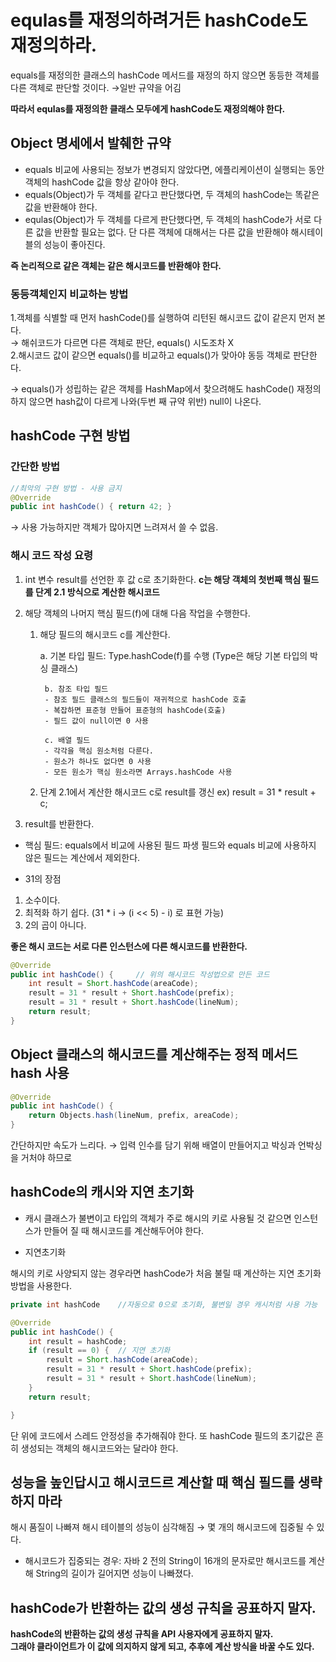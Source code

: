 # equlas를 재정의하려거든 hashCode도 재정의하라.



equals를 재정의한 클래스의 hashCode 메서드를 재정의 하지 않으면 동등한 객체를 다른 객체로 판단할 것이다.
&rarr;일반 규약을 어김

**따라서 equlas를 재정의한 클래스 모두에게 hashCode도 재정의해야 한다.**

## Object 명세에서 발췌한 규약
- equals 비교에 사용되는 정보가 변경되지 않았다면, 에플리케이션이 실행되는 동안 객체의 hashCode 값을 항상 같아야 한다.
- equals(Object)가 두 객체를 같다고 판단했다면, 두 객체의 hashCode는 똑같은 값을 반환해야 한다.
- equlas(Object)가 두 객체를 다르게 판단했다면, 두 객체의 hashCode가 서로 다른 값을 반환할 필요는 없다. 단 다른 객체에 대해서는 다른 값을 반환해야 해시테이블의 성능이 좋아진다.

**즉 논리적으로 같은 객체는 같은 해시코드를 반환해야 한다.**

### 동등객체인지 비교하는 방법<br>
1.객체를 식별할 때 먼저 hashCode()를 실행하여 리턴된 해시코드 값이 같은지 먼저 본다.<br>
&rarr; 해쉬코드가 다르면 다른 객체로 판단, equals() 시도조차 X<br>
2.해시코드 값이 같으면 equals()를 비교하고 equals()가 맞아야 동등 객체로 판단한다.

&rarr; equals()가 성립하는 같은 객체를 HashMap에서 찾으려해도 hashCode() 재정의 하지 않으면 hash값이 다르게 나와(두번 째 규약 위반) null이 나온다.

## hashCode 구현 방법

### 간단한 방법 
```java
//최악의 구현 방법 - 사용 금지
@Override
public int hashCode() { return 42; }

```

&rarr; 사용 가능하지만 객체가 많아지면 느려져서 쓸 수 없음.

### 해시 코드 작성 요령


1. int 변수 result를 선언한 후 값 c로 초기화한다. **c는 해당 객체의 첫번째 핵심 필드를 단계 2.1 방식으로 계산한 해시코드**
2. 해당 객체의 나머지 핵심 필드(f)에 대해 다음 작업을 수행한다.
	1. 해당 필드의 해시코드 c를 계산한다.<br>

		a. 기본 타입 필드: Type.hashCode(f)를 수행 (Type은 해당 기본 타입의 박싱 클래스)
		
    		b. 참조 타입 필드
    		- 참조 필드 클래스의 필드들이 재귀적으로 hashCode 호출
    		- 복잡하면 표준형 만들어 표준형의 hashCode(호출)
    		- 필드 값이 null이면 0 사용
    			
    		c. 배열 필드
    		- 각각을 핵심 원소처럼 다룬다.
    		- 원소가 하나도 없다면 0 사용
 			- 모든 원소가 핵심 원소라면 Arrays.hashCode 사용
 
	2. 단계 2.1에서 계산한 해시코드 c로 result를 갱신
    	ex) result = 31 * result + c;
        
3. result를 반환한다.

- 핵심 필드: equals에서 비교에 사용된 필드
파생 필드와 equals 비교에 사용하지 않은 필드는 계산에서 제외한다.

- 31의 장점
1. 소수이다.
2. 최적화 하기 쉽다. (31 * i -> (i << 5) - i) 로 표현 가능)
3. 2의 곱이 아니다.

**좋은 해시 코드는 서로 다른 인스턴스에 다른 해시코드를 반환한다.**


```java
@Override
public int hashCode() {		// 위의 해시코드 작성법으로 만든 코드
	int result = Short.hashCode(areaCode);
    result = 31 * result + Short.hashCode(prefix);
    result = 31 * result + Short.hashCode(lineNum);
    return result;
}
```



## Object 클래스의 해시코드를 계산해주는 정적 메서드 hash 사용

```java
@Override
public int hashCode() {
	return Objects.hash(lineNum, prefix, areaCode);
}
```

간단하지만 속도가 느리다.
&rarr; 입력 인수를 담기 위해 배열이 만들어지고 박싱과 언박싱을 거처야 하므로

## hashCode의 캐시와 지연 초기화

- 캐시
클래스가 불변이고 타입의 객체가 주로 해시의 키로 사용될 것 같으면 인스턴스가 만들어 질 때 해시코드를 계산해두어야 한다.

- 지연초기화 

해시의 키로 사양되지 않는 경우라면 hashCode가 처음 불릴 때 계산하는 지연 초기화 방법을 사용한다.

```java
private int hashCode	//자동으로 0으로 초기화, 불변일 경우 캐시처럼 사용 가능

@Override
public int hashCode() {
	int result = hashCode;
    if (result == 0) {	// 지연 초기화
    	result = Short.hashCode(areaCode);
        result = 31 * result + Short.hashCode(prefix);
        result = 31 * result + Short.hashCode(lineNum);
    }
    return result;

}
```

단 위에 코드에서 스레드 안정성을 추가해줘야 한다.
또 hashCode 필드의 초기값은 흔히 생성되는 객체의 해시코드와는 달라야 한다.






## 성능을 높인답시고 해시코드르 계산할 때 핵심 필드를 생략하지 마라

해시 품질이 나빠져 해시 테이블의 성능이 심각해짐
&rarr; 몇 개의 해시코드에 집중될 수 있다.
- 해시코드가 집중되는 경우: 자바 2 전의 String이 16개의 문자로만 해시코드를 계산해 String의 길이가 길어지면 성능이 나빠졌다.

## hashCode가 반환하는 값의 생성 규칙을 공표하지 말자.

**hashCode의 반환하는 값의 생성 규칙을 API 사용자에게 공표하지 말자.<br>
그래야 클라이언트가 이 값에 의지하지 않게 되고, 추후에 계산 방식을 바꿀 수도 있다.**
